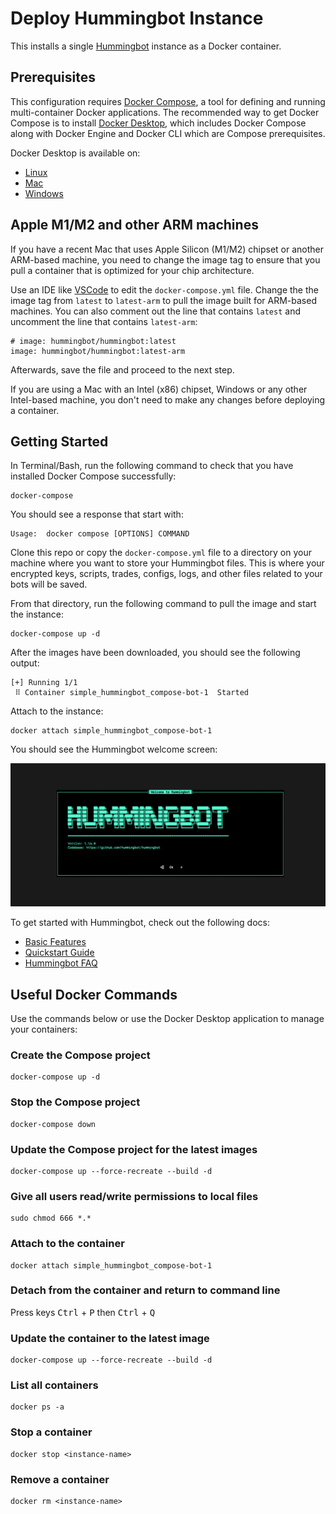 # Deploy Hummingbot Instance

This installs a single [Hummingbot](https://github.com/hummingbot/hummingbot) instance as a Docker container.

## Prerequisites

This configuration requires [Docker Compose](https://docs.docker.com/compose/), a tool for defining and running multi-container Docker applications. The recommended way to get Docker Compose is to install [Docker Desktop](https://www.docker.com/products/docker-desktop/), which includes Docker Compose along with Docker Engine and Docker CLI which are Compose prerequisites.

Docker Desktop is available on:

* [Linux](https://docs.docker.com/desktop/install/linux-install/)
* [Mac](https://docs.docker.com/desktop/install/mac-install/)
* [Windows](https://docs.docker.com/desktop/install/windows-install/)


## Apple M1/M2 and other ARM machines

If you have a recent Mac that uses Apple Silicon (M1/M2) chipset or another ARM-based machine, you need to change the image tag to ensure that you pull a container that is optimized for your chip architecture. 

Use an IDE like [VSCode](https://code.visualstudio.com/) to edit the `docker-compose.yml` file. Change the the image tag from `latest` to `latest-arm` to pull the image built for ARM-based machines. You can also comment out the line that contains `latest` and uncomment the line that contains `latest-arm`:
```
# image: hummingbot/hummingbot:latest
image: hummingbot/hummingbot:latest-arm
```

Afterwards, save the file and proceed to the next step.

If you are using a Mac with an Intel (x86) chipset, Windows or any other Intel-based machine, you don't need to make any changes before deploying a container.

## Getting Started

In Terminal/Bash, run the following command to check that you have installed Docker Compose successfully:
```
docker-compose
```

You should see a response that start with:
```
Usage:  docker compose [OPTIONS] COMMAND
```

Clone this repo or copy the `docker-compose.yml` file to a directory on your machine where you want to store your Hummingbot files. This is where your encrypted keys, scripts, trades, configs, logs, and other files related to your bots will be saved.

From that directory, run the following command to pull the image and start the instance:
```
docker-compose up -d
```

After the images have been downloaded, you should see the following output:
```
[+] Running 1/1
 ⠿ Container simple_hummingbot_compose-bot-1  Started 
 ```

Attach to the instance:
```
docker attach simple_hummingbot_compose-bot-1
```

You should see the Hummingbot welcome screen:

![welcome screen](../welcome.png)

To get started with Hummingbot, check out the following docs:

* [Basic Features](https://docs.hummingbot.org/operation/)
* [Quickstart Guide](https://docs.hummingbot.org/quickstart/)
* [Hummingbot FAQ](https://docs.hummingbot.org/faq/)

## Useful Docker Commands

Use the commands below or use the Docker Desktop application to manage your containers:

### Create the Compose project
```
docker-compose up -d
```

### Stop the Compose project
```
docker-compose down
```

### Update the Compose project for the latest images
```
docker-compose up --force-recreate --build -d
```

### Give all users read/write permissions to local files
```
sudo chmod 666 *.*
```

### Attach to the container
```
docker attach simple_hummingbot_compose-bot-1
```

### Detach from the container and return to command line

Press keys <kbd>Ctrl</kbd> + <kbd>P</kbd> then <kbd>Ctrl</kbd> + <kbd>Q</kbd>


### Update the container to the latest image
```
docker-compose up --force-recreate --build -d
```

### List all containers
```
docker ps -a
```

### Stop a container
```
docker stop <instance-name>
```

### Remove a container
```
docker rm <instance-name>
```
